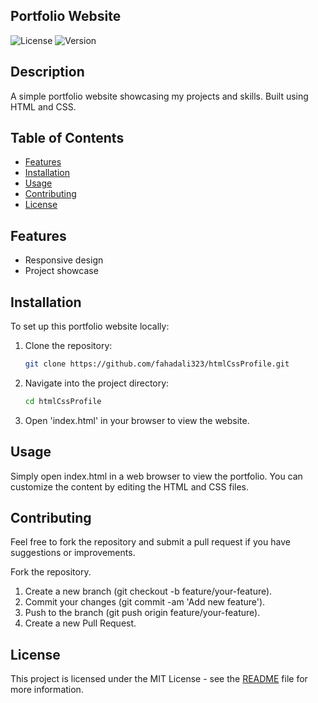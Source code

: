 ## Portfolio Website

![License](https://img.shields.io/github/license/fahadali323/htmlCssProfile)
![Version](https://img.shields.io/github/tag/fahadali323/htmlCssProfile)

## Description

A simple portfolio website showcasing my projects and skills. Built using HTML and CSS.

## Table of Contents

- [Features](#features)
- [Installation](#installation)
- [Usage](#usage)
- [Contributing](#contributing)
- [License](#license)

## Features

- Responsive design
- Project showcase

## Installation

To set up this portfolio website locally:

1. Clone the repository:
   ```bash
   git clone https://github.com/fahadali323/htmlCssProfile.git
2. Navigate into the project directory:
   ```bash
   cd htmlCssProfile
3. Open 'index.html' in your browser to view the website.

## Usage
Simply open index.html in a web browser to view the portfolio. You can customize the content by editing the HTML and CSS files.

## Contributing
Feel free to fork the repository and submit a pull request if you have suggestions or improvements.

Fork the repository.
1. Create a new branch (git checkout -b feature/your-feature).
2. Commit your changes (git commit -am 'Add new feature').
3. Push to the branch (git push origin feature/your-feature).
4. Create a new Pull Request.

## License

This project is licensed under the MIT License - see the [README](README.md) file for more information.

